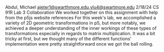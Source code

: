 Abdul, Michael ajeter1@swarthmore.edu,ylu4@swartmore.edu 2/18/24 CS 91R Lab 3 Collaboration We worked together on this assignment with help from the p5js website references
For this week's lab, we accomplished a variety of 2D geometric transformations in p5, but more notably, we achieved a deeper understanding of the inner workings of these types of transformations especially in regards to matrix multiplication. It was a bit tricky at first, but we thought many of the different functions' implementation were pretty straightforward once we got the ball rolling. 
